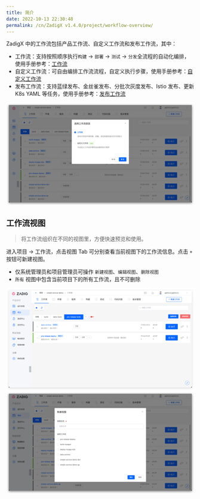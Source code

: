 ```yaml
---
title: 简介
date: 2022-10-13 22:30:48
permalink: /cn/ZadigX v1.4.0/project/workflow-overview/
---
```


ZadigX 中的工作流包括产品工作流、自定义工作流和发布工作流，其中：

- 工作流：支持按照顺序执行`构建` -> `部署` -> `测试` -> `分发`全流程的自动化编排，使用手册参考：[工作流](/ZadigX%20v1.4.0/project/workflow/)
- 自定义工作流：可自由编排工作流流程，自定义执行步骤，使用手册参考：[自定义工作流](/ZadigX%20v1.4.0/project/common-workflow/)
- 发布工作流：支持蓝绿发布、金丝雀发布、分批次灰度发布、Istio 发布、更新 K8s YAML 等任务，使用手册参考：[发布工作流](/ZadigX%20v1.4.0/project/release-workflow/)

![workflow](../_images/workflow_overview_1.png)

## 工作流视图
> 将工作流组织在不同的视图里，方便快速预览和使用。

进入项目 -> 工作流，点击视图 Tab 可分别查看当前视图下的工作流信息。点击 `+` 按钮可新建视图。

- 仅系统管理员和项目管理员可操作 `新建视图`、`编辑视图`、`删除视图`
- `所有` 视图中包含当前项目下的所有工作流，且不可删除

![workflow](../_images/workflow_view_1.png)
![workflow](../_images/workflow_view_2.png)
